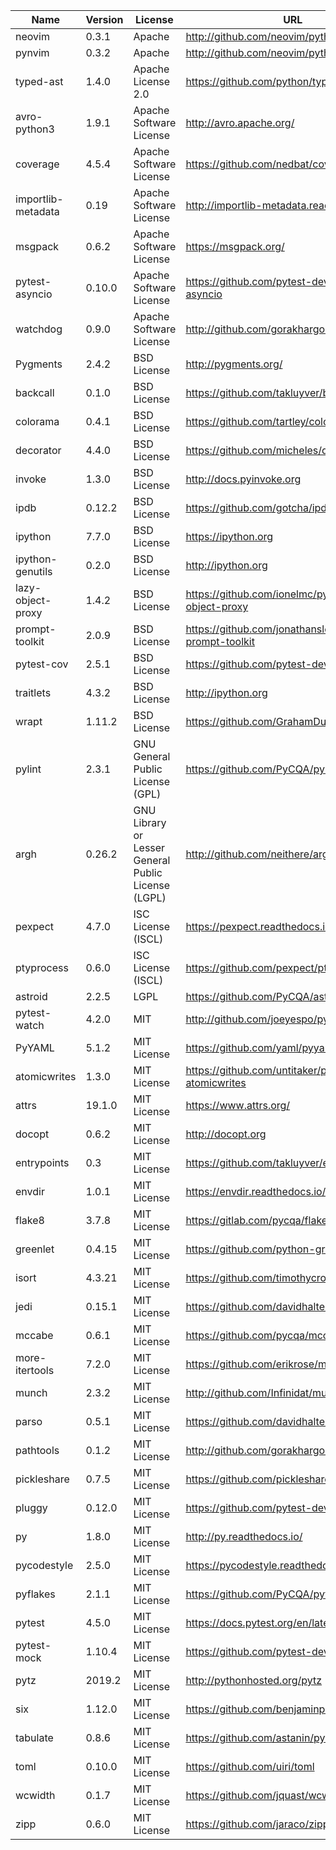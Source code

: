 | Name               | Version | License                                             | URL                                                       |
|--------------------|---------|-----------------------------------------------------|-----------------------------------------------------------|
| neovim             | 0.3.1   | Apache                                              | http://github.com/neovim/python-client                    |
| pynvim             | 0.3.2   | Apache                                              | http://github.com/neovim/python-client                    |
| typed-ast          | 1.4.0   | Apache License 2.0                                  | https://github.com/python/typed_ast                       |
| avro-python3       | 1.9.1   | Apache Software License                             | http://avro.apache.org/                                   |
| coverage           | 4.5.4   | Apache Software License                             | https://github.com/nedbat/coveragepy                      |
| importlib-metadata | 0.19    | Apache Software License                             | http://importlib-metadata.readthedocs.io/                 |
| msgpack            | 0.6.2   | Apache Software License                             | https://msgpack.org/                                      |
| pytest-asyncio     | 0.10.0  | Apache Software License                             | https://github.com/pytest-dev/pytest-asyncio              |
| watchdog           | 0.9.0   | Apache Software License                             | http://github.com/gorakhargosh/watchdog                   |
| Pygments           | 2.4.2   | BSD License                                         | http://pygments.org/                                      |
| backcall           | 0.1.0   | BSD License                                         | https://github.com/takluyver/backcall                     |
| colorama           | 0.4.1   | BSD License                                         | https://github.com/tartley/colorama                       |
| decorator          | 4.4.0   | BSD License                                         | https://github.com/micheles/decorator                     |
| invoke             | 1.3.0   | BSD License                                         | http://docs.pyinvoke.org                                  |
| ipdb               | 0.12.2  | BSD License                                         | https://github.com/gotcha/ipdb                            |
| ipython            | 7.7.0   | BSD License                                         | https://ipython.org                                       |
| ipython-genutils   | 0.2.0   | BSD License                                         | http://ipython.org                                        |
| lazy-object-proxy  | 1.4.2   | BSD License                                         | https://github.com/ionelmc/python-lazy-object-proxy       |
| prompt-toolkit     | 2.0.9   | BSD License                                         | https://github.com/jonathanslenders/python-prompt-toolkit |
| pytest-cov         | 2.5.1   | BSD License                                         | https://github.com/pytest-dev/pytest-cov                  |
| traitlets          | 4.3.2   | BSD License                                         | http://ipython.org                                        |
| wrapt              | 1.11.2  | BSD License                                         | https://github.com/GrahamDumpleton/wrapt                  |
| pylint             | 2.3.1   | GNU General Public License (GPL)                    | https://github.com/PyCQA/pylint                           |
| argh               | 0.26.2  | GNU Library or Lesser General Public License (LGPL) | http://github.com/neithere/argh/                          |
| pexpect            | 4.7.0   | ISC License (ISCL)                                  | https://pexpect.readthedocs.io/                           |
| ptyprocess         | 0.6.0   | ISC License (ISCL)                                  | https://github.com/pexpect/ptyprocess                     |
| astroid            | 2.2.5   | LGPL                                                | https://github.com/PyCQA/astroid                          |
| pytest-watch       | 4.2.0   | MIT                                                 | http://github.com/joeyespo/pytest-watch                   |
| PyYAML             | 5.1.2   | MIT License                                         | https://github.com/yaml/pyyaml                            |
| atomicwrites       | 1.3.0   | MIT License                                         | https://github.com/untitaker/python-atomicwrites          |
| attrs              | 19.1.0  | MIT License                                         | https://www.attrs.org/                                    |
| docopt             | 0.6.2   | MIT License                                         | http://docopt.org                                         |
| entrypoints        | 0.3     | MIT License                                         | https://github.com/takluyver/entrypoints                  |
| envdir             | 1.0.1   | MIT License                                         | https://envdir.readthedocs.io/                            |
| flake8             | 3.7.8   | MIT License                                         | https://gitlab.com/pycqa/flake8                           |
| greenlet           | 0.4.15  | MIT License                                         | https://github.com/python-greenlet/greenlet               |
| isort              | 4.3.21  | MIT License                                         | https://github.com/timothycrosley/isort                   |
| jedi               | 0.15.1  | MIT License                                         | https://github.com/davidhalter/jedi                       |
| mccabe             | 0.6.1   | MIT License                                         | https://github.com/pycqa/mccabe                           |
| more-itertools     | 7.2.0   | MIT License                                         | https://github.com/erikrose/more-itertools                |
| munch              | 2.3.2   | MIT License                                         | http://github.com/Infinidat/munch                         |
| parso              | 0.5.1   | MIT License                                         | https://github.com/davidhalter/parso                      |
| pathtools          | 0.1.2   | MIT License                                         | http://github.com/gorakhargosh/pathtools                  |
| pickleshare        | 0.7.5   | MIT License                                         | https://github.com/pickleshare/pickleshare                |
| pluggy             | 0.12.0  | MIT License                                         | https://github.com/pytest-dev/pluggy                      |
| py                 | 1.8.0   | MIT License                                         | http://py.readthedocs.io/                                 |
| pycodestyle        | 2.5.0   | MIT License                                         | https://pycodestyle.readthedocs.io/                       |
| pyflakes           | 2.1.1   | MIT License                                         | https://github.com/PyCQA/pyflakes                         |
| pytest             | 4.5.0   | MIT License                                         | https://docs.pytest.org/en/latest/                        |
| pytest-mock        | 1.10.4  | MIT License                                         | https://github.com/pytest-dev/pytest-mock/                |
| pytz               | 2019.2  | MIT License                                         | http://pythonhosted.org/pytz                              |
| six                | 1.12.0  | MIT License                                         | https://github.com/benjaminp/six                          |
| tabulate           | 0.8.6   | MIT License                                         | https://github.com/astanin/python-tabulate                |
| toml               | 0.10.0  | MIT License                                         | https://github.com/uiri/toml                              |
| wcwidth            | 0.1.7   | MIT License                                         | https://github.com/jquast/wcwidth                         |
| zipp               | 0.6.0   | MIT License                                         | https://github.com/jaraco/zipp                            |
